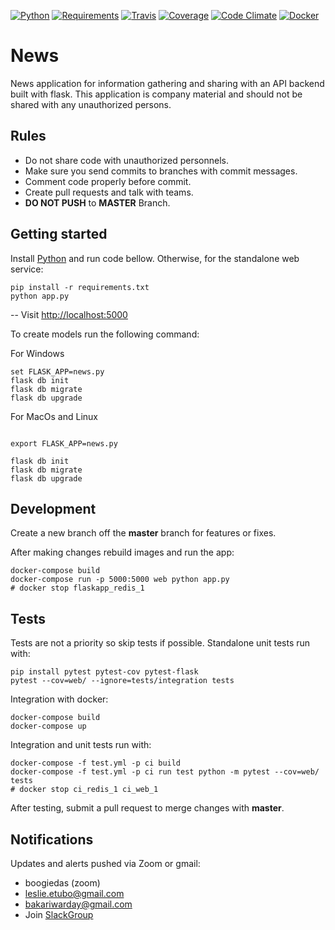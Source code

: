 [![Python](https://img.shields.io/badge/python-2.7%2C%203.5%2C%203.6--dev-blue.svg)]()
[![Requirements](https://requires.io/github/brennv/flask-app/requirements.svg?branch=master)](https://requires.io/github/brennv/flask-app/requirements/?branch=master)
[![Travis](https://travis-ci.org/brennv/flask-app.svg?branch=master)](https://travis-ci.org/brennv/flask-app)
[![Coverage](https://codecov.io/gh/brennv/flask-app/branch/master/graph/badge.svg)](https://codecov.io/gh/brennv/flask-app)
[![Code Climate](https://codeclimate.com/github/brennv/flask-app/badges/gpa.svg)](https://codeclimate.com/github/brennv/flask-app)
[![Docker](https://img.shields.io/docker/automated/jrottenberg/ffmpeg.svg?maxAge=2592000)]()

# News
News application for information gathering and sharing with an API backend built with flask. This application is company material and should not be shared with any unauthorized persons.

## Rules

- Do not share code with unauthorized personnels.
- Make sure you send commits to branches with commit messages.
- Comment code properly before commit.
- Create pull requests and talk with teams.
- **DO NOT PUSH** to **MASTER** Branch.


## Getting started

Install [Python](https://www.python.org/downloads/) and run code bellow. Otherwise, for the standalone web service:

```shell
pip install -r requirements.txt
python app.py
```

-- Visit [http://localhost:5000](http://localhost:5000)

To create models run the following command:

For Windows
```shell
set FLASK_APP=news.py
flask db init
flask db migrate
flask db upgrade
```
For MacOs and Linux
```shell

export FLASK_APP=news.py

flask db init
flask db migrate
flask db upgrade
```

## Development

Create a new branch off the **master** branch for features or fixes.

After making changes rebuild images and run the app:

```shell
docker-compose build
docker-compose run -p 5000:5000 web python app.py
# docker stop flaskapp_redis_1
```

## Tests

Tests are not a priority so skip tests if possible.
Standalone unit tests run with:

```shell
pip install pytest pytest-cov pytest-flask
pytest --cov=web/ --ignore=tests/integration tests
```

Integration with docker:

```shell
docker-compose build
docker-compose up
```

Integration and unit tests run with:

```shell
docker-compose -f test.yml -p ci build
docker-compose -f test.yml -p ci run test python -m pytest --cov=web/ tests
# docker stop ci_redis_1 ci_web_1
```

After testing, submit a pull request to merge changes with **master**.


## Notifications

Updates and alerts pushed via Zoom or gmail:

- boogiedas (zoom)
- leslie.etubo@gmail.com
- bakariwarday@gmail.com
- Join [SlackGroup](https://join.slack.com/t/newsapp-global/shared_invite/zt-cq5a7tv6-1Pp1PhvxjIhS0vEQK9kuWA) 

